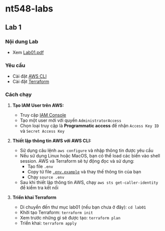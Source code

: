 # nt548-labs

## Lab 1

### Nội dung Lab
- Xem [Lab01.pdf](./lab01/Lab01.pdf)

### Yêu cầu
- Cài đặt [AWS CLI](https://docs.aws.amazon.com/cli/latest/userguide/getting-started-install.html)
- Cài đặt [Terraform](https://developer.hashicorp.com/terraform/tutorials/aws-get-started/install-cli)

### Cách chạy

1. **Tạo IAM User trên AWS:**
   - Truy cập [IAM Console](https://console.aws.amazon.com/iam/)
   - Tạo một user mới với quyền `AdministratorAccess`
   - Chọn loại truy cập là **Programmatic access** để nhận `Access Key ID` và `Secret Access Key`
   
2. **Thiết lập thông tin AWS với AWS CLI:**
   - Sử dụng câu lệnh `aws configure` và nhập thông tin được yêu cầu
   - Nếu sử dụng Linux hoặc MacOS, bạn có thể  load các biến vào shell session. AWS và Terraform sẽ tự động đọc và sử dụng:
      - Tạo file `.env`
      - Copy từ file [`.env.example`](./lab01/.env.example) và thay thế thông tin của bạn
      - Chạy `source .env`
   - Sau khi thiết lập thông tin AWS, chạy `aws sts get-caller-identity` để kiểm tra kết nối

3. **Triển khai Terraform**
   - Di chuyển đến thư mục lab01 (nếu bạn chưa ở đây): `cd lab01`
   - Khởi tạo Terraform: `terraform init`
   - Xem trước những gì sẽ được tạo: `terraform plan`
   - Triển khai: `terraform apply`